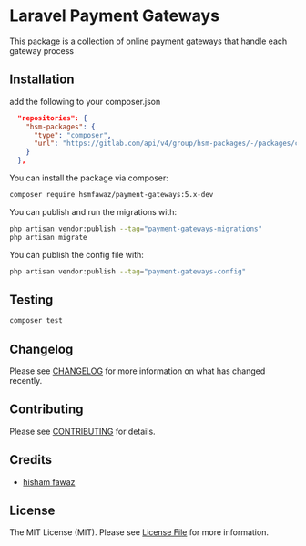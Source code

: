 # Laravel Payment Gateways

This package is a collection of online payment gateways that handle each gateway process

## Installation

add the following to your composer.json

```JSON
  "repositories": {
    "hsm-packages": {
      "type": "composer",
      "url": "https://gitlab.com/api/v4/group/hsm-packages/-/packages/composer/packages.json"
    }
  },
```


You can install the package via composer:

```bash
composer require hsmfawaz/payment-gateways:5.x-dev
```

You can publish and run the migrations with:

```bash
php artisan vendor:publish --tag="payment-gateways-migrations"
php artisan migrate
```

You can publish the config file with:

```bash
php artisan vendor:publish --tag="payment-gateways-config"
```

## Testing

```bash
composer test
```

## Changelog

Please see [CHANGELOG](CHANGELOG.md) for more information on what has changed recently.

## Contributing

Please see [CONTRIBUTING](CONTRIBUTING.md) for details.

## Credits

- [hisham fawaz](https://github.com/hsmfawaz)

## License

The MIT License (MIT). Please see [License File](LICENSE.md) for more information.
